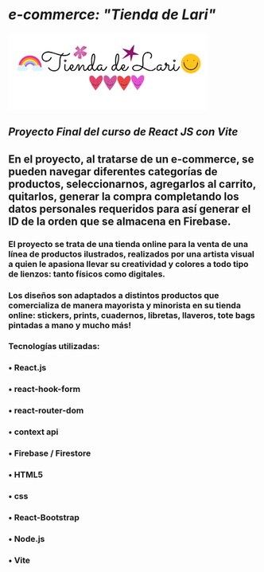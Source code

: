 # <em> e-commerce: "Tienda de Lari" </em>

![logo de la marca](./src/assets/logo.png)

## <em> Proyecto Final del curso de React JS con Vite </em>

## En el proyecto, al tratarse de un e-commerce, se pueden navegar diferentes categorías de productos, seleccionarnos, agregarlos al carrito, quitarlos, generar la compra completando los datos personales requeridos para así generar el ID de la orden que se almacena en Firebase.

### El proyecto se trata de una tienda online para la venta de una línea de productos ilustrados, realizados por una artista visual a quien le apasiona llevar su creatividad y colores a todo tipo de lienzos: tanto físicos como digitales.

### Los diseños son adaptados a distintos productos que comercializa de manera mayorista y minorista en su tienda online: stickers, prints, cuadernos, libretas, llaveros, tote bags pintadas a mano y mucho más!

### Tecnologías utilizadas:

### • React.js
### • react-hook-form
### • react-router-dom
### • context api
### • Firebase / Firestore
### • HTML5
### • css
### • React-Bootstrap
### • Node.js
### • Vite
